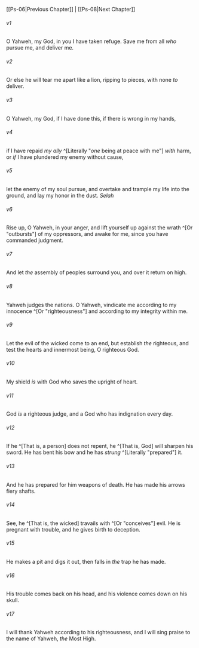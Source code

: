 ﻿---
aliases:
  - Psalms 7
---

[[Ps-06|Previous Chapter]] | [[Ps-08|Next Chapter]]

###### v1
O Yahweh, my God, in you I have taken refuge.
Save me from all _who_ pursue me, and deliver me.

###### v2
Or else he will tear me apart like a lion,
ripping to pieces, with none _to_ deliver.

###### v3
O Yahweh, my God, if I have done this,
if there is wrong in my hands,

###### v4
if I have repaid _my ally_ ^[Literally "_one_ being at peace with me"] _with_ harm,
or _if_ I have plundered my enemy without cause,

###### v5
let the enemy of my soul pursue,
and overtake and trample my life into the ground,
and lay my honor in the dust. _Selah_

###### v6
Rise up, O Yahweh, in your anger,
and lift yourself up against the wrath ^[Or "outbursts"] of my oppressors,
and awake for me,
since you have commanded judgment.

###### v7
And let _the_ assembly of peoples surround you,
and over it return on high.

###### v8
Yahweh judges the nations.
O Yahweh, vindicate me
according to my innocence ^[Or "righteousness"] and according to my integrity within me.

###### v9
Let the evil of the wicked come to an end,
but establish _the_ righteous,
and test the hearts and innermost being, O righteous God.

###### v10
My shield _is_ with God
who saves the upright of heart.

###### v11
God _is_ a righteous judge,
and a God who has indignation every day.

###### v12
If he ^[That is, a person] does not repent, he ^[That is, God] will sharpen his sword.
He has bent his bow and he has _strung_ ^[Literally "prepared"] it.

###### v13
And he has prepared for him weapons of death.
He has made his arrows fiery shafts.

###### v14
See, he ^[That is, the wicked] travails with ^[Or "conceives"] evil.
He is pregnant with trouble,
and he gives birth to deception.

###### v15
He makes a pit and digs it out,
then falls in _the_ trap he has made.

###### v16
His trouble comes back on his head,
and his violence comes down on his skull.

###### v17
I will thank Yahweh according to his righteousness,
and I will sing praise to the name of Yahweh, _the_ Most High.
